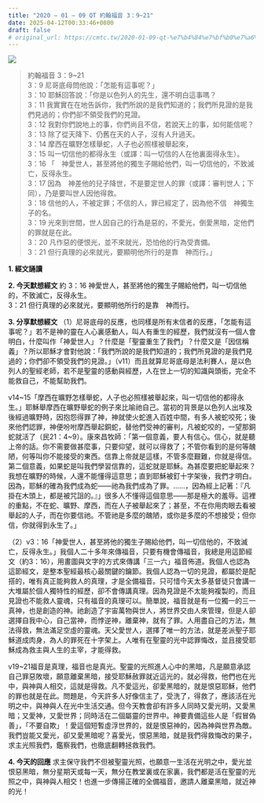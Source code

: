 ```yaml
---
title: "2020 – 01 – 09 QT 約翰福音 3：9~21"
date: 2025-04-12T00:33:46+0800
draft: false
# original_url: https://cmtc.tw/2020-01-09-qt-%e7%b4%84%e7%bf%b0%e7%a6%8f%e9%9f%b3-3%ef%bc%9a921
---
```


![](/images/qt.jpg)
> 約翰福音 3：9\~21  
> 3：9 尼哥底母問他說：「怎能有這事呢？」  
> 3：10 耶穌回答說：「你是以色列人的先生，還不明白這事嗎？  
> 3：11 我實實在在地告訴你，我們所說的是我們知道的；我們所見證的是我們見過的；你們卻不領受我們的見證。  
> 3：12 我對你們說地上的事，你們尚且不信，若說天上的事，如何能信呢？  
> 3：13 除了從天降下、仍舊在天的人子，沒有人升過天。  
> 3：14 摩西在曠野怎樣舉蛇，人子也必照樣被舉起來，  
> 3：15 叫一切信他的都得永生（或譯：叫一切信的人在他裏面得永生）。  
> 3：16 「　神愛世人，甚至將他的獨生子賜給他們，叫一切信他的，不致滅亡，反得永生。  
> 3：17 因為　神差他的兒子降世，不是要定世人的罪（或譯：審判世人；下同），乃是要叫世人因他得救。  
> 3：18 信他的人，不被定罪；不信的人，罪已經定了，因為他不信　神獨生子的名。  
> 3：19 光來到世間，世人因自己的行為是惡的，不愛光，倒愛黑暗，定他們的罪就是在此。  
> 3：20 凡作惡的便恨光，並不來就光，恐怕他的行為受責備。  
> 3：21 但行真理的必來就光，要顯明他所行的是靠　神而行。」

**1. 經文誦讀**

**2.  今天默想經文**
約 3：16 神愛世人，甚至將他的獨生子賜給他們，叫一切信他的，不致滅亡，反得永生。  
3：21 但行真理的必來就光，要顯明他所行的是靠　神而行。

**3. 分享默想經文**
（1）尼哥底母的反應，也同樣是所有末信者的反應，「怎能有這事呢？」若不是神的靈在人心裏感動人，叫人有重生的經歷，我們就沒有一個人會明白，什麼叫作「神愛世人」？什麼是「聖靈重生了我們」？什麼又是「因信稱義」？所以耶穌才會對他說：「我們所說的是我們知道的；我們所見證的是我們見過的；你們卻不領受我們的見證。」（v11）而且就算尼哥底母是法利賽人，是以色列人的聖經老師，若不是聖靈的感動與經歷，人在世上一切的知識與頭銜，完全不能救自己，不能幫助我們。

v14\~15「摩西在曠野怎樣舉蛇，人子也必照樣被舉起來，叫一切信他的都得永生。」耶穌舉摩西在曠野舉蛇的例子來比喻祂自己。當初的背景是以色列人出埃及後經過曠野時，因抱怨得罪了神，神就使火蛇進入百姓中間，有多人被蛇咬死；後來他們認罪，神便吩咐摩西舉起銅蛇，替他們受神的審判，凡被蛇咬的，一望那銅蛇就活了（民21：4\~9）。康來昌牧師：「第一個意義，要人有信心。信心，就是聽上帝的話。你不需要做甚麼事，只要仰望，就可以得救了；不管你看到的是何等醜陋，何等叫你不能接受的東西。信靠上帝就是這樣，不管多麼艱難，你就是得信。第二個意義，如果蛇是叫我們學習信靠的，這蛇就是耶穌。為甚麼要把蛇舉起來？我想在曠野的時候，人還不能懂得這意思；直到耶穌被釘十字架後，我們才明白。因為，耶穌的確為我們成為蛇——祂為我們成為了罪。……，因為經上記著：『凡掛在木頭上，都是被咒詛的。』」很多人不懂得這個意思——那是極大的羞辱。這裡的重點，不在蛇、曠野、摩西，而在人子被舉起來了；甚至，不在你用肉眼去看被舉起的人子，而在你要信祂。不管祂是多麼的醜陋，或你是多麼的不想接受；但你信，你就得到永生了。」

（2）v3：16「神愛世人，甚至將他的獨生子賜給他們，叫一切信他的，不致滅亡，反得永生。」我個人二十多年來傳福音，只要有機會傳福音，我總是用這節經文（約3：16），用畫圖與文字的方式來傳講「三一六」福音佈道。我個人也認為這節經文，是整本聖經最核心最關鍵的鑰節。我個人認為一切的見證，都屬於是配搭的，唯有真正能夠救人的真理，才是全備福音。只可惜今天太多基督徒只會講一大堆屬於個人獨特性的經歷，卻不會傳講真理。因為見證是不太能夠複製的，而且見證也不能救人靈魂，只有福音的真理可以。簡單說，福音就是有一位獨一的三一真神，也是創造的神。祂創造了宇宙萬物與世人，將世界交由人來管理，但是人卻選擇自我中心，自己當神，而悖逆神，離棄神，就有了罪。人用盡自己的方法，無法得救，無法滿足空虛的靈魂。天父愛世人，選擇了唯一的方法，就是差派聖子耶穌道成肉身，為人的罪死在十字架上。人唯有在聖靈的光中認罪悔改，並且接受耶穌成為救主與人生的主宰，才能得救。

v19\~21福音是真理，福音也是真光。聖靈的光照進人心中的黑暗，凡是願意承認自己罪惡敗壞，願意離棄黑暗，接受耶穌赦罪就近這光的，就必得救，他們也在光中，與神與人相交，這就是得救。凡不愛這光，卻愛黑暗的，就是恨惡耶穌，他們的罪也就是在此。問題是，今天許多人好像信主了，受洗了，得救了，應該活在光明之中，與神與人在光中生活交通。但今天教會卻有許多人同時又愛光明，又愛黑暗；又愛神，又愛世界；同時活在二個屬靈的世界中。神要責備這些人是「假冒偽善」，「不要自欺」！愛這個短暫虛浮世界的，就是恨惡神的，因為神與世界為敵。我們豈能又愛光，卻又愛黑暗呢？喜愛光，恨惡黑暗，就是我們得救悔改的果子，求主光照我們，鑑察我們，也徹底翻轉拯救我們。

**4. 今天的回應**
求主保守我們不但被聖靈光照，也願意一生活在光明之中，愛光並恨惡黑暗，無分星期天或每一天，無分在教堂裏或在家裏，我們都是活在聖靈的光照之中，與神與人相交！也進一步傳揚正確的全備福音，邀請人離棄黑暗，就近神的光！
